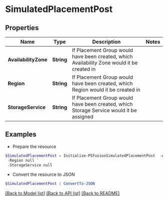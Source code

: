 # SimulatedPlacementPost
## Properties

Name | Type | Description | Notes
------------ | ------------- | ------------- | -------------
**AvailabilityZone** | **String** | If Placement Group would have been created, which Availability Zone would it be created in | 
**Region** | **String** | If Placement Group would have been created, which Region would it be created in | 
**StorageService** | **String** | If Placement Group would have been created, which Storage Service would it be assigned | 

## Examples

- Prepare the resource
```powershell
$SimulatedPlacementPost = Initialize-PSFusionSimulatedPlacementPost  -AvailabilityZone null `
 -Region null `
 -StorageService null
```

- Convert the resource to JSON
```powershell
$SimulatedPlacementPost | ConvertTo-JSON
```

[[Back to Model list]](../README.md#documentation-for-models) [[Back to API list]](../README.md#documentation-for-api-endpoints) [[Back to README]](../README.md)

